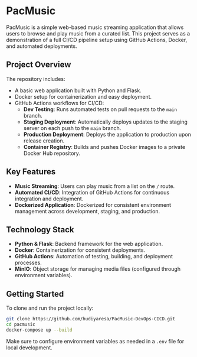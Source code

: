 # PacMusic

PacMusic is a simple web-based music streaming application that allows users to browse and play music from a curated list. This project serves as a demonstration of a full CI/CD pipeline setup using GitHub Actions, Docker, and automated deployments.

## Project Overview

The repository includes:
- A basic web application built with Python and Flask.
- Docker setup for containerization and easy deployment.
- GitHub Actions workflows for CI/CD:
  - **Dev Testing**: Runs automated tests on pull requests to the `main` branch.
  - **Staging Deployment**: Automatically deploys updates to the staging server on each push to the `main` branch.
  - **Production Deployment**: Deploys the application to production upon release creation.
  - **Container Registry**: Builds and pushes Docker images to a private Docker Hub repository.

## Key Features

- **Music Streaming**: Users can play music from a list on the `/` route.
- **Automated CI/CD**: Integration of GitHub Actions for continuous integration and deployment.
- **Dockerized Application**: Dockerized for consistent environment management across development, staging, and production.

## Technology Stack

- **Python & Flask**: Backend framework for the web application.
- **Docker**: Containerization for consistent deployments.
- **GitHub Actions**: Automation of testing, building, and deployment processes.
- **MinIO**: Object storage for managing media files (configured through environment variables).

## Getting Started

To clone and run the project locally:

```bash
git clone https://github.com/hudiyaresa/PacMusic-DevOps-CICD.git
cd pacmusic
docker-compose up --build
```

Make sure to configure environment variables as needed in a `.env` file for local development.

